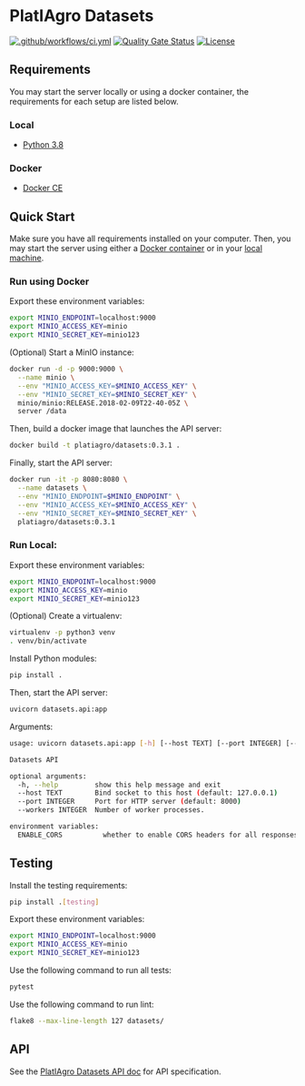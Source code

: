 # PlatIAgro Datasets

[![.github/workflows/ci.yml](https://github.com/platiagro/datasets/actions/workflows/ci.yml/badge.svg)](https://github.com/platiagro/datasets/actions/workflows/ci.yml)
[![Quality Gate Status](https://sonarcloud.io/api/project_badges/measure?project=platiagro_datasets&metric=alert_status)](https://sonarcloud.io/dashboard?id=platiagro_datasets)
[![License](https://img.shields.io/badge/License-Apache%202.0-blue.svg)](https://opensource.org/licenses/Apache-2.0)

## Requirements

You may start the server locally or using a docker container, the requirements for each setup are listed below.

### Local

- [Python 3.8](https://www.python.org/downloads/)

### Docker

- [Docker CE](https://www.docker.com/get-docker)

## Quick Start

Make sure you have all requirements installed on your computer. Then, you may start the server using either a [Docker container](#run-using-docker) or in your [local machine](#run-local).

### Run using Docker

Export these environment variables:

```bash
export MINIO_ENDPOINT=localhost:9000
export MINIO_ACCESS_KEY=minio
export MINIO_SECRET_KEY=minio123
```

(Optional) Start a MinIO instance:

```bash
docker run -d -p 9000:9000 \
  --name minio \
  --env "MINIO_ACCESS_KEY=$MINIO_ACCESS_KEY" \
  --env "MINIO_SECRET_KEY=$MINIO_SECRET_KEY" \
  minio/minio:RELEASE.2018-02-09T22-40-05Z \
  server /data
```

Then, build a docker image that launches the API server:

```bash
docker build -t platiagro/datasets:0.3.1 .
```

Finally, start the API server:

```bash
docker run -it -p 8080:8080 \
  --name datasets \
  --env "MINIO_ENDPOINT=$MINIO_ENDPOINT" \
  --env "MINIO_ACCESS_KEY=$MINIO_ACCESS_KEY" \
  --env "MINIO_SECRET_KEY=$MINIO_SECRET_KEY" \
  platiagro/datasets:0.3.1
```

### Run Local:

Export these environment variables:

```bash
export MINIO_ENDPOINT=localhost:9000
export MINIO_ACCESS_KEY=minio
export MINIO_SECRET_KEY=minio123
```

(Optional) Create a virtualenv:

```bash
virtualenv -p python3 venv
. venv/bin/activate
```

Install Python modules:

```bash
pip install .
```

Then, start the API server:

```bash
uvicorn datasets.api:app
```

Arguments:

```bash
usage: uvicorn datasets.api:app [-h] [--host TEXT] [--port INTEGER] [--workers INTEGER]

Datasets API

optional arguments:
  -h, --help         show this help message and exit
  --host TEXT        Bind socket to this host (default: 127.0.0.1)
  --port INTEGER     Port for HTTP server (default: 8000)
  --workers INTEGER  Number of worker processes.

environment variables:
  ENABLE_CORS          whether to enable CORS headers for all responses.
```

## Testing

Install the testing requirements:

```bash
pip install .[testing]
```

Export these environment variables:

```bash
export MINIO_ENDPOINT=localhost:9000
export MINIO_ACCESS_KEY=minio
export MINIO_SECRET_KEY=minio123
```

Use the following command to run all tests:

```bash
pytest
```

Use the following command to run lint:

```bash
flake8 --max-line-length 127 datasets/
```

## API

See the [PlatIAgro Datasets API doc](https://platiagro.github.io/datasets/) for API specification.
